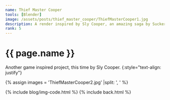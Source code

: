 ```yaml
---
name: Thief Master Cooper
tools: [Blender]
image: /assets/posts/thief_master_cooper/ThiefMasterCooper1.jpg
description: A render inspired by Sly Cooper, an amazing saga by Sucker Punch
rank: 5
---
```


# {{ page.name }}

Another game inspired project, this time by Sly Cooper.
{:style="text-align: justify"}

{% assign images = 'ThiefMasterCooper2.jpg' |split: ', ' %}

{% include blog/img-code.html %}
{% include back.html %}
